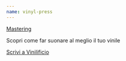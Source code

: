 ```yaml
---
name: vinyl-press
---
```


[Mastering](http://example.net/)

Scopri come far suonare al meglio il tuo vinile

[Scrivi a Vinilificio](http://example.net/)
